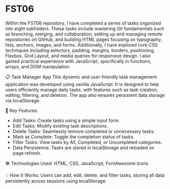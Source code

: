 # FST06

Within the FST06 repository, I have completed a series of tasks organized into eight subfolders. These tasks include mastering Git fundamentals such as branching, merging, and collaboration, setting up and managing remote repositories on GitHub, and building HTML pages focusing on typography, lists, anchors, images, and forms. Additionally, I have explored core CSS techniques including selectors, padding, margins, borders, positioning, Flexbox, Grid Layout, and media queries for responsive design. I also gained practical experience with JavaScript, specifically in functions, arrays, and DOM manipulation.

📋 Task Manager App
This dynamic and user-friendly task management application was developed using vanilla JavaScript. It is designed to help users efficiently manage daily tasks, with features such as task creation, editing, filtering, and deletion. The app also ensures persistent data storage via localStorage.

🚀 Key Features:
- Add Tasks: Create tasks using a simple input form.
- Edit Tasks: Modify existing task descriptions.
- Delete Tasks: Seamlessly remove completed or unnecessary tasks.
- Mark as Complete: Toggle the completion status of tasks.
- Filter Tasks: View tasks by All, Completed, or Uncompleted categories.
- Data Persistence: Tasks are stored in localStorage and reloaded on page refresh.

🛠️ Technologies Used:
HTML, CSS, JavaScript, FontAwesome Icons

💡 How It Works:
Users can add, edit, delete, and filter tasks, storing all data persistently across sessions using localStorage.


